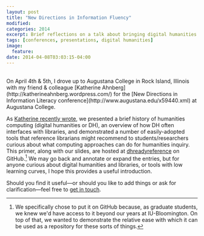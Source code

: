 ```yaml
---
layout: post
title: "New Directions in Information Fluency"
modified: 
categories: 2014
excerpt: Brief reflections on a talk about bringing digital humanities to the reference desk, which I co-presented with Katherine Ahnberg at the New Directions in Information Fluency conference.
tags: [conferences, presentations, digital humanities]
image:
  feature:
date: 2014-04-08T03:03:15-04:00
---
```

<br />
On April 4th & 5th, I drove up to Augustana College in Rock Island, Illinois with my friend & colleague [Katherine Ahnberg](http://katherineahnberg.wordpress.com/) for the [New Directions in Information Literacy conference](http://www.augustana.edu/x59440.xml) at Augustana College.  

As [Katherine recently wrote](http://katherineahnberg.wordpress.com/2014/08/24/bringing-digital-humanities-to-the-desk/), we presented a brief history of humanities computing (digital humanities or DH), an overview of how DH often interfaces with libraries, and demonstrated a number of easily-adopted tools that reference librarians might recommend to students/researchers curious about what computing approaches can do for humanities inquiry. This primer, along with our slides, are hosted at [dhreadyreference](https://github.com/ryan-p-randall/dhreadyreference) on GitHub.[^yghb] We may go back and annotate or expand the entries, but for anyone curious about digital humanities and libraries, or tools with low learning curves, I hope this provides a useful introduction.   

Should you find it useful—or should you like to add things or ask for clarification—feel free to [get in touch](https://twitter.com/foureyedsoul).   

[^yghb]: We specifically chose to put it on GitHub because, as graduate students, we knew we'd have access to it beyond our years at IU-Bloomington. On top of that, we wanted to demonstrate the relative ease with which it can be used as a repository for these sorts of things.  